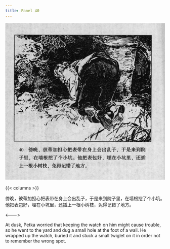 ```yaml
---
title: Panel 40
---
```


 ![biao page](./../../../images/biao/seifert0726_biao_0044_040.jpg)

{{< columns >}}



傍晚，彼蒂加担心把表带在身上会出乱子，于是来到院子里，在墙根挖了个小坑。他把表包好，埋在小坑里，还插上一根小树枝，免得记错了地方。

<--->


At dusk, Petka worried that keeping the watch on him might cause trouble, so he went to the yard and dug a small hole at the foot of a wall. He wrapped up the watch, buried it and stuck a small twiglet on it in order not to remember the wrong spot.
